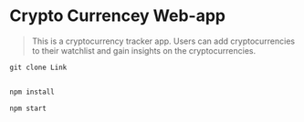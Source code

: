 # Crypto Currencey Web-app

> This is a cryptocurrency tracker app. Users can add cryptocurrencies to their watchlist and gain insights on the cryptocurrencies.

```cmd
git clone Link
```

```cmd

npm install

```

```cmd
npm start
```

